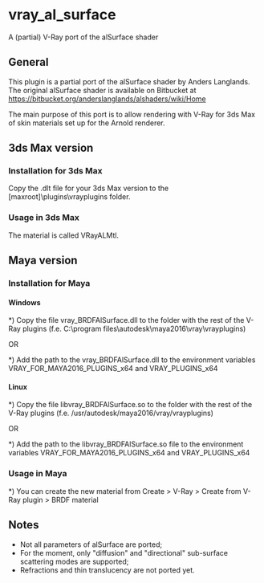 # vray_al_surface

A (partial) V-Ray port of the alSurface shader

## General

This plugin is a partial port of the alSurface shader by Anders Langlands. The original alSurface shader is available on Bitbucket at
https://bitbucket.org/anderslanglands/alshaders/wiki/Home

The main purpose of this port is to allow rendering with V-Ray for 3ds Max of skin materials set up for the Arnold renderer.

## 3ds Max version

### Installation for 3ds Max

Copy the .dlt file for your 3ds Max version to the [maxroot]\plugins\vrayplugins folder.

### Usage in 3ds Max

The material is called VRayALMtl.

## Maya version

### Installation for Maya

#### Windows

*) Copy the file vray_BRDFAlSurface.dll to the folder with the rest of the V-Ray plugins (f.e. C:\program files\autodesk\maya2016\vray\vrayplugins)

OR

*) Add the path to the vray_BRDFAlSurface.dll to the environment variables VRAY_FOR_MAYA2016_PLUGINS_x64 and VRAY_PLUGINS_x64

#### Linux

*) Copy the file libvray_BRDFAlSurface.so to the folder with the rest of the V-Ray plugins (f.e. /usr/autodesk/maya2016/vray/vrayplugins)

OR

*) Add the path to the libvray_BRDFAlSurface.so file to the environment variables VRAY_FOR_MAYA2016_PLUGINS_x64 and VRAY_PLUGINS_x64

### Usage in Maya

*) You can create the new material from Create > V-Ray > Create from V-Ray plugin > BRDF material


## Notes

- Not all parameters of alSurface are ported;
- For the moment, only "diffusion" and "directional" sub-surface scattering modes are supported;
- Refractions and thin translucency are not ported yet.
